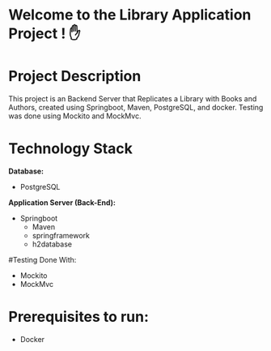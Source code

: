 
# Welcome to the Library Application Project ! :hand:


# Project Description
This project is an Backend Server that Replicates a Library with Books and Authors, created using Springboot, Maven,  PostgreSQL, and docker. Testing was done using Mockito and MockMvc. 

# Technology Stack

**Database:** <br>
- PostgreSQL <br>


**Application Server (Back-End):** <br>
- Springboot
    - Maven <br>
    -  springframework <br>
    -  h2database  <br>

    
#Testing Done With:
 -  Mockito  <br>
 -  MockMvc  <be>


# Prerequisites to run:
- Docker







